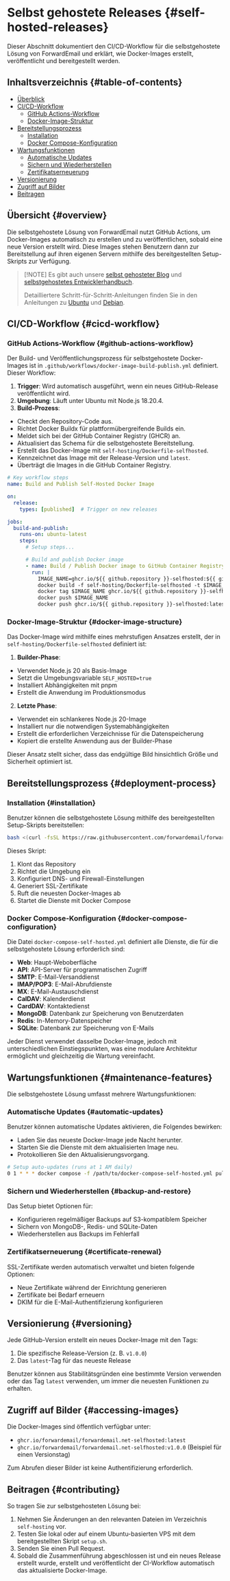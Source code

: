 # Selbst gehostete Releases {#self-hosted-releases}

Dieser Abschnitt dokumentiert den CI/CD-Workflow für die selbstgehostete Lösung von ForwardEmail und erklärt, wie Docker-Images erstellt, veröffentlicht und bereitgestellt werden.

## Inhaltsverzeichnis {#table-of-contents}

* [Überblick](#overview)
* [CI/CD-Workflow](#cicd-workflow)
  * [GitHub Actions-Workflow](#github-actions-workflow)
  * [Docker-Image-Struktur](#docker-image-structure)
* [Bereitstellungsprozess](#deployment-process)
  * [Installation](#installation)
  * [Docker Compose-Konfiguration](#docker-compose-configuration)
* [Wartungsfunktionen](#maintenance-features)
  * [Automatische Updates](#automatic-updates)
  * [Sichern und Wiederherstellen](#backup-and-restore)
  * [Zertifikatserneuerung](#certificate-renewal)
* [Versionierung](#versioning)
* [Zugriff auf Bilder](#accessing-images)
* [Beitragen](#contributing)

## Übersicht {#overview}

Die selbstgehostete Lösung von ForwardEmail nutzt GitHub Actions, um Docker-Images automatisch zu erstellen und zu veröffentlichen, sobald eine neue Version erstellt wird. Diese Images stehen Benutzern dann zur Bereitstellung auf ihren eigenen Servern mithilfe des bereitgestellten Setup-Skripts zur Verfügung.

> \[!NOTE]
> Es gibt auch unsere [selbst gehosteter Blog](https://forwardemail.net/blog/docs/self-hosted-solution) und [selbstgehostetes Entwicklerhandbuch](https://forwardemail.net/self-hosted).
>
> Detailliertere Schritt-für-Schritt-Anleitungen finden Sie in den Anleitungen zu [Ubuntu](https://forwardemail.net/guides/selfhosted-on-ubuntu) und [Debian](https://forwardemail.net/guides/selfhosted-on-debian).

## CI/CD-Workflow {#cicd-workflow}

### GitHub Actions-Workflow {#github-actions-workflow}

Der Build- und Veröffentlichungsprozess für selbstgehostete Docker-Images ist in `.github/workflows/docker-image-build-publish.yml` definiert. Dieser Workflow:

1. **Trigger**: Wird automatisch ausgeführt, wenn ein neues GitHub-Release veröffentlicht wird.
2. **Umgebung**: Läuft unter Ubuntu mit Node.js 18.20.4.
3. **Build-Prozess**:
* Checkt den Repository-Code aus.
* Richtet Docker Buildx für plattformübergreifende Builds ein.
* Meldet sich bei der GitHub Container Registry (GHCR) an.
* Aktualisiert das Schema für die selbstgehostete Bereitstellung.
* Erstellt das Docker-Image mit `self-hosting/Dockerfile-selfhosted`.
* Kennzeichnet das Image mit der Release-Version und `latest`.
* Überträgt die Images in die GitHub Container Registry.

```yaml
# Key workflow steps
name: Build and Publish Self-Hosted Docker Image

on:
  release:
    types: [published]  # Trigger on new releases

jobs:
  build-and-publish:
    runs-on: ubuntu-latest
    steps:
      # Setup steps...

      # Build and publish Docker image
      - name: Build / Publish Docker image to GitHub Container Registry
        run: |
          IMAGE_NAME=ghcr.io/${{ github.repository }}-selfhosted:${{ github.ref_name }}
          docker build -f self-hosting/Dockerfile-selfhosted -t $IMAGE_NAME .
          docker tag $IMAGE_NAME ghcr.io/${{ github.repository }}-selfhosted:latest
          docker push $IMAGE_NAME
          docker push ghcr.io/${{ github.repository }}-selfhosted:latest
```

### Docker-Image-Struktur {#docker-image-structure}

Das Docker-Image wird mithilfe eines mehrstufigen Ansatzes erstellt, der in `self-hosting/Dockerfile-selfhosted` definiert ist:

1. **Builder-Phase**:
* Verwendet Node.js 20 als Basis-Image
* Setzt die Umgebungsvariable `SELF_HOSTED=true`
* Installiert Abhängigkeiten mit pnpm
* Erstellt die Anwendung im Produktionsmodus

2. **Letzte Phase**:
* Verwendet ein schlankeres Node.js 20-Image
* Installiert nur die notwendigen Systemabhängigkeiten
* Erstellt die erforderlichen Verzeichnisse für die Datenspeicherung
* Kopiert die erstellte Anwendung aus der Builder-Phase

Dieser Ansatz stellt sicher, dass das endgültige Bild hinsichtlich Größe und Sicherheit optimiert ist.

## Bereitstellungsprozess {#deployment-process}

### Installation {#installation}

Benutzer können die selbstgehostete Lösung mithilfe des bereitgestellten Setup-Skripts bereitstellen:

```bash
bash <(curl -fsSL https://raw.githubusercontent.com/forwardemail/forwardemail.net/refs/heads/master/self-hosting/setup.sh)
```

Dieses Skript:

1. Klont das Repository
2. Richtet die Umgebung ein
3. Konfiguriert DNS- und Firewall-Einstellungen
4. Generiert SSL-Zertifikate
5. Ruft die neuesten Docker-Images ab
6. Startet die Dienste mit Docker Compose

### Docker Compose-Konfiguration {#docker-compose-configuration}

Die Datei `docker-compose-self-hosted.yml` definiert alle Dienste, die für die selbstgehostete Lösung erforderlich sind:

* **Web**: Haupt-Weboberfläche
* **API**: API-Server für programmatischen Zugriff
* **SMTP**: E-Mail-Versanddienst
* **IMAP/POP3**: E-Mail-Abrufdienste
* **MX**: E-Mail-Austauschdienst
* **CalDAV**: Kalenderdienst
* **CardDAV**: Kontaktedienst
* **MongoDB**: Datenbank zur Speicherung von Benutzerdaten
* **Redis**: In-Memory-Datenspeicher
* **SQLite**: Datenbank zur Speicherung von E-Mails

Jeder Dienst verwendet dasselbe Docker-Image, jedoch mit unterschiedlichen Einstiegspunkten, was eine modulare Architektur ermöglicht und gleichzeitig die Wartung vereinfacht.

## Wartungsfunktionen {#maintenance-features}

Die selbstgehostete Lösung umfasst mehrere Wartungsfunktionen:

### Automatische Updates {#automatic-updates}

Benutzer können automatische Updates aktivieren, die Folgendes bewirken:

* Laden Sie das neueste Docker-Image jede Nacht herunter.
* Starten Sie die Dienste mit dem aktualisierten Image neu.
* Protokollieren Sie den Aktualisierungsvorgang.

```bash
# Setup auto-updates (runs at 1 AM daily)
0 1 * * * docker compose -f /path/to/docker-compose-self-hosted.yml pull && docker compose -f /path/to/docker-compose-self-hosted.yml up -d >> /var/log/autoupdate.log 2>&1
```

### Sichern und Wiederherstellen {#backup-and-restore}

Das Setup bietet Optionen für:

* Konfigurieren regelmäßiger Backups auf S3-kompatiblem Speicher
* Sichern von MongoDB-, Redis- und SQLite-Daten
* Wiederherstellen aus Backups im Fehlerfall

### Zertifikatserneuerung {#certificate-renewal}

SSL-Zertifikate werden automatisch verwaltet und bieten folgende Optionen:

* Neue Zertifikate während der Einrichtung generieren
* Zertifikate bei Bedarf erneuern
* DKIM für die E-Mail-Authentifizierung konfigurieren

## Versionierung {#versioning}

Jede GitHub-Version erstellt ein neues Docker-Image mit den Tags:

1. Die spezifische Release-Version (z. B. `v1.0.0`)
2. Das `latest`-Tag für das neueste Release

Benutzer können aus Stabilitätsgründen eine bestimmte Version verwenden oder das Tag `latest` verwenden, um immer die neuesten Funktionen zu erhalten.

## Zugriff auf Bilder {#accessing-images}

Die Docker-Images sind öffentlich verfügbar unter:

* `ghcr.io/forwardemail/forwardemail.net-selfhosted:latest`
* `ghcr.io/forwardemail/forwardemail.net-selfhosted:v1.0.0` (Beispiel für einen Versionstag)

Zum Abrufen dieser Bilder ist keine Authentifizierung erforderlich.

## Beitragen {#contributing}

So tragen Sie zur selbstgehosteten Lösung bei:

1. Nehmen Sie Änderungen an den relevanten Dateien im Verzeichnis `self-hosting` vor.
2. Testen Sie lokal oder auf einem Ubuntu-basierten VPS mit dem bereitgestellten Skript `setup.sh`.
3. Senden Sie einen Pull Request.
4. Sobald die Zusammenführung abgeschlossen ist und ein neues Release erstellt wurde, erstellt und veröffentlicht der CI-Workflow automatisch das aktualisierte Docker-Image.
